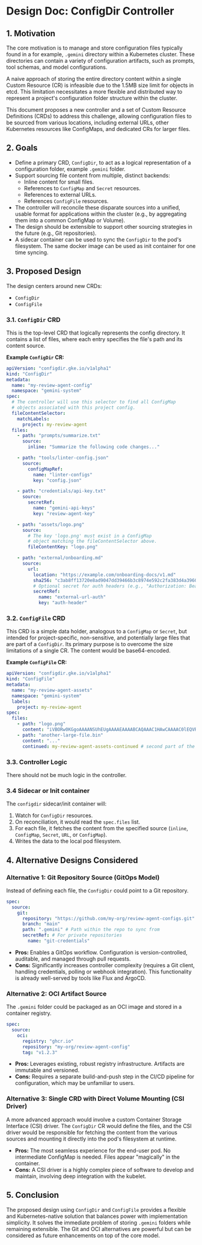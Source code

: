 # Design Doc: ConfigDir Controller

## 1. Motivation

The core motivation is to manage and store configuration files typically found in a for example, `.gemini` directory within a Kubernetes cluster. These directories can contain a variety of configuration artifacts, such as prompts, tool schemas, and model configurations.

A naive approach of storing the entire directory content within a single Custom Resource (CR) is infeasible due to the 1.5MB size limit for objects in etcd. This limitation necessitates a more flexible and distributed way to represent a project's configuration folder structure within the cluster.

This document proposes a new controller and a set of Custom Resource Definitions (CRDs) to address this challenge, allowing configuration files to be sourced from various locations, including external URLs, other Kubernetes resources like ConfigMaps, and dedicated CRs for larger files.

## 2. Goals

*   Define a primary CRD, `ConfigDir`, to act as a logical representation of a configuration folder, example `.gemini` folder.
*   Support sourcing file content from multiple, distinct backends:
    *   Inline content for small files.
    *   References to `ConfigMap` and `Secret` resources.
    *   References to external URLs.
    *   References `ConfigFile` resources.
*   The controller will reconcile these disparate sources into a unified, usable format for applications within the cluster (e.g., by aggregating them into a common ConfigMap or Volume).
*   The design should be extensible to support other sourcing strategies in the future (e.g., Git repositories).
*   A sidecar container can be used to sync the `ConfigDir` to the pod's filesystem. The same docker image can be used as init container for one time syncing.

## 3. Proposed Design

The design centers around new CRDs:
- `ConfigDir`
- `ConfigFile`

### 3.1. `ConfigDir` CRD

This is the top-level CRD that logically represents the config directory. It contains a list of files, where each entry specifies the file's path and its content source.

**Example `ConfigDir` CR:**

```yaml
apiVersion: "configdir.gke.io/v1alpha1"
kind: "ConfigDir"
metadata:
  name: "my-review-agent-config"
  namespace: "gemini-system"
spec:
  # The controller will use this selector to find all ConfigMap
  # objects associated with this project config.
  fileContentSelector:
    matchLabels:
      project: my-review-agent
  files:
    - path: "prompts/summarize.txt"
      source:
        inline: "Summarize the following code changes..."

    - path: "tools/linter-config.json"
      source:
        configMapRef:
          name: "linter-configs"
          key: "config.json"

    - path: "credentials/api-key.txt"
      source:
        secretRef:
          name: "gemini-api-keys"
          key: "review-agent-key"

    - path: "assets/logo.png"
      source:
        # The key 'logo.png' must exist in a ConfigMap
        # object matching the fileContentSelector above.
        fileContentKey: "logo.png"

    - path: "external/onboarding.md"
      source:
        url:
          location: "https://example.com/onboarding-docs/v1.md"
          sha256: "c3ab8ff13720e8ad9047dd39466b3c8974e592c2fa383d4a3960714caef0c4f2" # Optional, for integrity
          # Optional secret for auth headers (e.g., "Authorization: Bearer <token>")
          secretRef:
            name: "external-url-auth"
            key: "auth-header"
```

### 3.2. `ConfigFile` CRD

This CRD is a simple data holder, analogous to a `ConfigMap` or `Secret`, but intended for project-specific, non-sensitive, and potentially large files that are part of a `ConfigDir`. Its primary purpose is to overcome the size limitations of a single CR. The content would be base64-encoded.

**Example `ConfigFile` CR:**

```yaml
apiVersion: "configdir.gke.io/v1alpha1"
kind: "ConfigFile"
metadata:
  name: "my-review-agent-assets"
  namespace: "gemini-system"
  labels:
    project: my-review-agent
spec:
  files:
    - path: "logo.png"
      content: "iVBORw0KGgoAAAANSUhEUgAAAAEAAAABCAQAAAC1HAwCAAAAC0lEQVR42mNkYAAAAAYAAjCB0C8AAAAASUVORK5CYII="
    - path: "another-large-file.bin"
      content: "..."
      continued: my-review-agent-assets-continued # second part of the file ...
```

### 3.3. Controller Logic

There should not be much logic in the controller.

### 3.4 Sidecar or Init container

The `configdir` sidecar/init container will:
1.  Watch for `ConfigDir` resources.
2.  On reconciliation, it would read the `spec.files` list.
3.  For each file, it fetches the content from the specified source (`inline`, `ConfigMap`, `Secret`, `URL`, or `ConfigMap`).
4.  Writes the data to the local pod filesystem.

## 4. Alternative Designs Considered

### Alternative 1: Git Repository Source (GitOps Model)

Instead of defining each file, the `ConfigDir` could point to a Git repository.

```yaml
spec:
  source:
    git:
      repository: "https://github.com/my-org/review-agent-configs.git"
      branch: "main"
      path: ".gemini" # Path within the repo to sync from
      secretRef: # For private repositories
        name: "git-credentials"
```

*   **Pros:** Enables a GitOps workflow. Configuration is version-controlled, auditable, and managed through pull requests.
*   **Cons:** Significantly increases controller complexity (requires a Git client, handling credentials, polling or webhook integration). This functionality is already well-served by tools like Flux and ArgoCD.

### Alternative 2: OCI Artifact Source

The `.gemini` folder could be packaged as an OCI image and stored in a container registry.

```yaml
spec:
  source:
    oci:
      registry: "ghcr.io"
      repository: "my-org/review-agent-config"
      tag: "v1.2.3"
```

*   **Pros:** Leverages existing, robust registry infrastructure. Artifacts are immutable and versioned.
*   **Cons:** Requires a separate build-and-push step in the CI/CD pipeline for configuration, which may be unfamiliar to users.

### Alternative 3: Single CRD with Direct Volume Mounting (CSI Driver)

A more advanced approach would involve a custom Container Storage Interface (CSI) driver. The `ConfigDir` CR would define the files, and the CSI driver would be responsible for fetching the content from the various sources and mounting it directly into the pod's filesystem at runtime.

*   **Pros:** The most seamless experience for the end-user pod. No intermediate ConfigMap is needed. Files appear "magically" in the container.
*   **Cons:** A CSI driver is a highly complex piece of software to develop and maintain, involving deep integration with the kubelet.

## 5. Conclusion

The proposed design using `ConfigDir` and `ConfigFile` provides a flexible and Kubernetes-native solution that balances power with implementation simplicity. It solves the immediate problem of storing `.gemini` folders while remaining extensible. The Git and OCI alternatives are powerful but can be considered as future enhancements on top of the core model.
